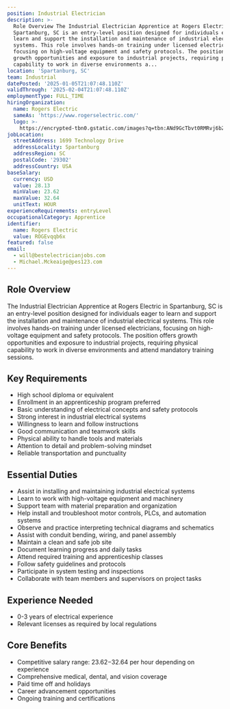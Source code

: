 ```yaml
---
position: Industrial Electrician
description: >-
  Role Overview The Industrial Electrician Apprentice at Rogers Electric in
  Spartanburg, SC is an entry-level position designed for individuals eager to
  learn and support the installation and maintenance of industrial electrical
  systems. This role involves hands-on training under licensed electricians,
  focusing on high-voltage equipment and safety protocols. The position offers
  growth opportunities and exposure to industrial projects, requiring physical
  capability to work in diverse environments a...
location: 'Spartanburg, SC'
team: Industrial
datePosted: '2025-01-05T21:07:48.110Z'
validThrough: '2025-02-04T21:07:48.110Z'
employmentType: FULL_TIME
hiringOrganization:
  name: Rogers Electric
  sameAs: 'https://www.rogerselectric.com/'
  logo: >-
    https://encrypted-tbn0.gstatic.com/images?q=tbn:ANd9GcTbvt0RMRvj6bZdL81Q6HJeRVl_qflQIGgp9w&s
jobLocation:
  streetAddress: 1699 Technology Drive
  addressLocality: Spartanburg
  addressRegion: SC
  postalCode: '29302'
  addressCountry: USA
baseSalary:
  currency: USD
  value: 28.13
  minValue: 23.62
  maxValue: 32.64
  unitText: HOUR
experienceRequirements: entryLevel
occupationalCategory: Apprentice
identifier:
  name: Rogers Electric
  value: ROGEvqqb6x
featured: false
email:
  - will@bestelectricianjobs.com
  - Michael.Mckeaige@pes123.com
---
```




## Role Overview

The Industrial Electrician Apprentice at Rogers Electric in Spartanburg, SC is an entry-level position designed for individuals eager to learn and support the installation and maintenance of industrial electrical systems. This role involves hands-on training under licensed electricians, focusing on high-voltage equipment and safety protocols. The position offers growth opportunities and exposure to industrial projects, requiring physical capability to work in diverse environments and attend mandatory training sessions.

## Key Requirements

- High school diploma or equivalent
- Enrollment in an apprenticeship program preferred
- Basic understanding of electrical concepts and safety protocols
- Strong interest in industrial electrical systems
- Willingness to learn and follow instructions
- Good communication and teamwork skills
- Physical ability to handle tools and materials
- Attention to detail and problem-solving mindset
- Reliable transportation and punctuality

## Essential Duties

- Assist in installing and maintaining industrial electrical systems
- Learn to work with high-voltage equipment and machinery
- Support team with material preparation and organization
- Help install and troubleshoot motor controls, PLCs, and automation systems
- Observe and practice interpreting technical diagrams and schematics
- Assist with conduit bending, wiring, and panel assembly
- Maintain a clean and safe job site
- Document learning progress and daily tasks
- Attend required training and apprenticeship classes
- Follow safety guidelines and protocols
- Participate in system testing and inspections
- Collaborate with team members and supervisors on project tasks

## Experience Needed

- 0-3 years of electrical experience
- Relevant licenses as required by local regulations

## Core Benefits

- Competitive salary range: $23.62-$32.64 per hour depending on experience
- Comprehensive medical, dental, and vision coverage
- Paid time off and holidays
- Career advancement opportunities
- Ongoing training and certifications

